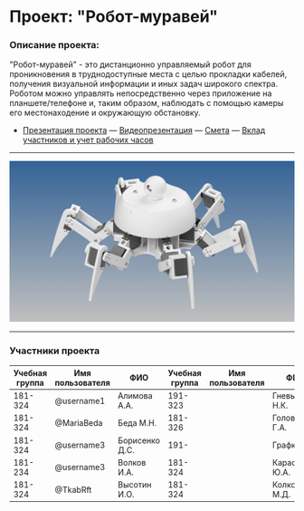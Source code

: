 # Проект: "Робот-муравей"

### Описание проекта:
  "Робот-муравей" - это дистанционно управляемый робот для проникновения в труднодоступные места с целью прокладки кабелей, 
получения визуальной информации и иных задач широкого спектра. Роботом можно управлять
непосредственно через приложение на планшете/телефоне и, таким образом, наблюдать с помощью камеры его местонаходение и окружающую 
обстановку.

- [Презентация проекта](https://drive.google.com/open?id=1NA6EWcSrn3HQWWUTzpZVTp1zv91SOsHP) — [Видеопрезентация](https://drive.google.com/open?id=1m_0Ya0zMmwEQYyB0xWbIaepIvFoCGtSv) — [Смета](https://docs.google.com/spreadsheets/d/1oUSmjvCTIshuhjG5UBaT1SRCjUoR6-bUU2e5xoHDVKY/edit#gid=0) — [Вклад участников и учет рабочих часов](https://docs.google.com/spreadsheets/d/1mNPd772q1G4Bc6PZacb0FwH_dMp_AGcbqI03s_7BX14/edit#gid=0)
____________________________________________________________________________________________________________________________________
![Image alt](https://raw.githubusercontent.com/MariaBeda/RobotProject/a184fa4e170ba948008bb5b926afd1fc5fe1dad0/robot.jpg "Робот")
____________________________________________________________________________________________________________________________________

### Участники проекта
| __Учебная группа__ | __Имя пользователя__ | __ФИО__          | __Учебная группа__ | __Имя пользователя__ | __ФИО__          |
|----------------|------------------|--------------------------------|----------------|------------------|------------------------------|
| 181-324        | @username1       | Алимова А.А.               |191-323            |                  | Гневышев Н.К.            |
| 181-324        | @MariaBeda       | Беда М.Н.                |181-326         |                  | Головченко Г.А.          |
| 181-324        | @username3       | Борисенко Д.С.             |191-            |                  | Графков А.             |
| 181-234        | @username3       | Волков И.А.                |181-324         |                  | Караськова Ю.А.        |
| 181-324        | @TkabRft         | Высотин И.О.             |181-324         |                    | Колков М.Д.            |
